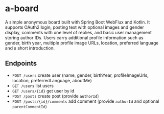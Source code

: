 # a-board

A simple anonymous board built with Spring Boot WebFlux and Kotlin.
It supports OAuth2 login, posting text with optional images and gender display,
comments with one level of replies, and basic user management storing author IDs.
Users carry additional profile information such as gender, birth year, multiple
profile image URLs, location, preferred language and a short introduction.

## Endpoints
- `POST /users` create user (name, gender, birthYear, profileImageUrls, location,
  preferredLanguage, aboutMe)
- `GET /users` list users
- `GET /users/{id}` get user by id
- `POST /posts` create post (provide `authorId`)
- `POST /posts/{id}/comments` add comment (provide `authorId` and optional `parentCommentId`)
